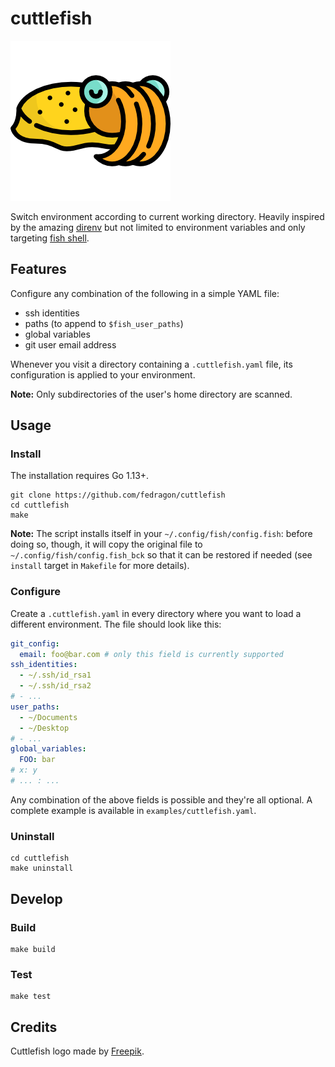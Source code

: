 # cuttlefish

![logo](logo.png)

Switch environment according to current working directory. Heavily inspired by the amazing [direnv](https://direnv.net/) but not limited to environment variables and only targeting [fish shell](https://fishshell.com).

## Features

Configure any combination of the following in a simple YAML file:
- ssh identities
- paths (to append to `$fish_user_paths`)
- global variables
- git user email address

Whenever you visit a directory containing a `.cuttlefish.yaml` file, its configuration is applied to your environment.

**Note:** Only subdirectories of the user's home directory are scanned.

## Usage

### Install

The installation requires Go 1.13+.

```
git clone https://github.com/fedragon/cuttlefish
cd cuttlefish
make
```

**Note:** The script installs itself in your `~/.config/fish/config.fish`: before doing so, though, it will copy the original file to `~/.config/fish/config.fish_bck` so that it can be restored if needed (see `install` target in `Makefile` for more details).

### Configure

Create a `.cuttlefish.yaml` in every directory where you want to load a different environment. The file should look like this:

```yaml
git_config:
  email: foo@bar.com # only this field is currently supported
ssh_identities:
  - ~/.ssh/id_rsa1
  - ~/.ssh/id_rsa2
# - ...
user_paths:
  - ~/Documents
  - ~/Desktop
# - ...
global_variables:
  FOO: bar
# x: y
# ... : ...
```

Any combination of the above fields is possible and they're all optional. A complete example is available in `examples/cuttlefish.yaml`.

### Uninstall

```
cd cuttlefish
make uninstall
```

## Develop

### Build

```
make build
```

### Test

```
make test
```

## Credits

Cuttlefish logo made by [Freepik](http://www.freepik.com/).
